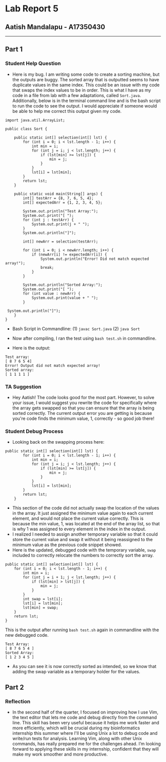 # Lab Report 5
## Aatish Mandalapu - A17350430
---
## Part 1
### Student Help Question
- Here is my bug. I am writing some code to create a sorting machine, but the outputs are buggy. The sorted array that is outputted seems to have duplicate values in the same index. This could be an issue with my code that swaps the index values to be in order. This is what I have as my code in a file from lab with a few adaptations, called `Sort.java`. Additionally, below is in the terminal command line and is the bash script to run the code to see the output. I would appreciate if someone would be able to help me correct this output given my code.
```
import java.util.ArrayList;

public class Sort {

    public static int[] selection(int[] lst) {
        for (int i = 0; i < lst.length - 1; i++) {
            int min = i;
            for (int j = i; j < lst.length; j++) {
                if (lst[min] >= lst[j]) {
                    min = j;
                }
            }
            lst[i] = lst[min];
        }
        return lst;
    }

    public static void main(String[] args) {
        int[] testArr = {8, 7, 6, 5, 4};
        int[] expectedArr = {1, 2, 3, 4, 5};

        System.out.println("Test Array:");
        System.out.print("[ ");
        for (int j : testArr) {
            System.out.print(j + " ");
        }
        System.out.println("]");

        int[] newArr = selection(testArr);

        for (int i = 0; i < newArr.length; i++) {
            if (newArr[i] != expectedArr[i]) {
                System.out.println("Error! Did not match expected array!");
                break;
            }
        }

        System.out.println("Sorted Array:");
        System.out.print("[ ");
        for (int value : newArr) {
            System.out.print(value + " ");
        }
       
 System.out.println("]");
    }
}
```
- Bash Script in Commandline:
(1) `javac Sort.java` 
(2) `java Sort`

- Now after compiling, I ran the test using `bash test.sh` in commandline. 
- Here is the output:
```
Test array:
[ 8 7 6 5 4]
Error! Output did not match expected array!
Sorted array: 
[ 1 1 1 1 ]
```
### TA Suggestion
- Hey Aatish! The code looks good for the most part. However, to solve your issue, I would suggest you rewrite the code for specifically where the array gets swapped so that you can ensure that the array is being sorted correctly. The current output error you are getting is because you're code finds the minimum value, 1, correctly - so good job there!

### Student Debug Process
- Looking back on the swapping process here: 

```
public static int[] selection(int[] lst) {
        for (int i = 0; i < lst.length - 1; i++) {
            int min = i;
            for (int j = i; j < lst.length; j++) {
                if (lst[min] >= lst[j]) {
                    min = j;
                }
            }
            lst[i] = lst[min];
        }
        return lst;
    }
```

- This section of the code did not actually swap the location of the values in the array. It just assigned the minimum value again to each current element, and would not place the current value correctly. This is because the min value, 1, was located at the end of the array list, so that is why 1 was assigned to every element in the index in the output.
- I realized I needed to assign another temporary variable so that it could store the current value and swap it without it being reassigned to the minimum value as the previous code snippet showed.
- Here is the updated, debugged code with the temporary variable, `swap` included to correctly relocate the numbers to correctly sort the array.

```
public static int[] selection(int[] lst) {
    for (int i = 0; i < lst.length - 1; i++) {
        int min = i;
        for (int j = i + 1; j < lst.length; j++) {
            if (lst[min] > lst[j]) {
                min = j;
            }
        }
        int swap = lst[i];
        lst[i] = lst[min];
        lst[min] = swap;
    }
    return lst;
}
```

This is the output after running `bash test.sh` again in commandline with the new debugged code.
```
Test Array:
[ 8 7 6 5 4 ]
Sorted Array:
[ 1 2 3 4 5 ]
```
- As you can see it is now correctly sorted as intended, so we know that adding the swap variable as a temporary holder for the values.
## Part 2
### Reflection
- In the second half of the quarter, I focused on improving how I use Vim, the text editor that lets me code and debug directly from the command line. This skill has been very useful because it helps me work faster and more efficiently, which will be crucial during my bioinformatics internship this summer where I'll be using Unix a lot to debug code and write/run tests for analysis. 
Learning Vim, along with other Unix commands, has really prepared me for the challenges ahead. I’m looking forward to applying these skills in my internship, confident that they will make my work smoother and more productive.